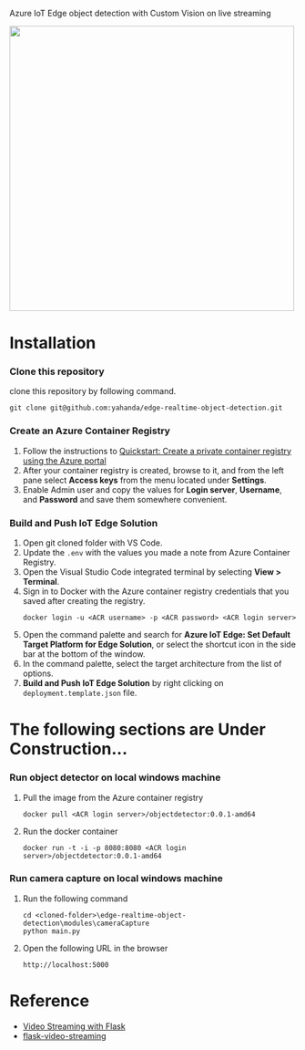 Azure IoT Edge object detection with Custom Vision on live streaming

<img src="https://raw.githubusercontent.com/wiki/yahanda/edge-realtime-object-detection/images/video-streaming-demo.gif" width="500">

# Installation

### Clone this repository
clone this repository by following command.
```
git clone git@github.com:yahanda/edge-realtime-object-detection.git
```

### Create an Azure Container Registry
1. Follow the instructions to [Quickstart: Create a private container registry using the Azure portal](https://docs.microsoft.com/en-us/azure/container-registry/container-registry-get-started-portal)
1. After your container registry is created, browse to it, and from the left pane select **Access keys** from the menu located under **Settings**.
1. Enable Admin user and copy the values for **Login server**, **Username**, and **Password** and save them somewhere convenient.

### Build and Push IoT Edge Solution
1. Open git cloned folder with VS Code.
1. Update the `.env` with the values you made a note from Azure Container Registry.
1. Open the Visual Studio Code integrated terminal by selecting **View > Terminal**.
1. Sign in to Docker with the Azure container registry credentials that you saved after creating the registry.
    ```
    docker login -u <ACR username> -p <ACR password> <ACR login server>
    ```
1. Open the command palette and search for **Azure IoT Edge: Set Default Target Platform for Edge Solution**, or select the shortcut icon in the side bar at the bottom of the window.
1. In the command palette, select the target architecture from the list of options.
1. **Build and Push IoT Edge Solution** by right clicking on `deployment.template.json` file.


# The following sections are Under Construction...

### Run object detector on local windows machine
1. Pull the image from the Azure container registry
    ```
    docker pull <ACR login server>/objectdetector:0.0.1-amd64
    ```
1. Run the docker container
    ```
    docker run -t -i -p 8080:8080 <ACR login server>/objectdetector:0.0.1-amd64
    ```

### Run camera capture on local windows machine
1. Run the following command
    ```
    cd <cloned-folder>\edge-realtime-object-detection\modules\cameraCapture
    python main.py
    ```
1. Open the following URL in the browser
    ```
    http://localhost:5000
    ```


# Reference
- [Video Streaming with Flask](https://blog.miguelgrinberg.com/post/video-streaming-with-flask)
- [flask-video-streaming](https://github.com/miguelgrinberg/flask-video-streaming)
